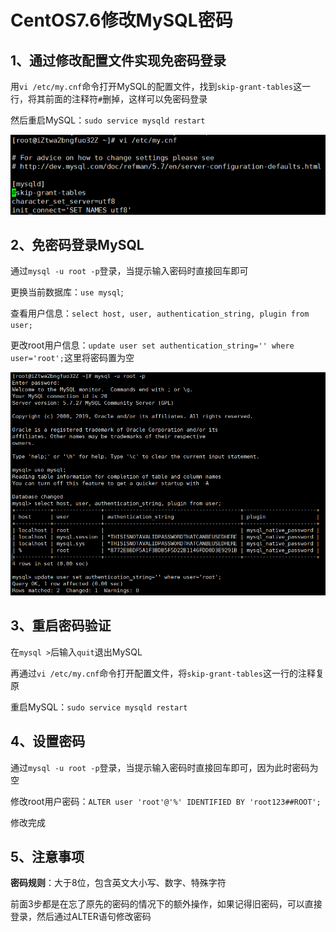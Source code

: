 # CentOS7.6修改MySQL密码

## 1、通过修改配置文件实现免密码登录

用`vi /etc/my.cnf`命令打开MySQL的配置文件，找到`skip-grant-tables`这一行，将其前面的注释符`#`删掉，这样可以免密码登录

然后重启MySQL：`sudo service mysqld restart`

![image-20211118174928309](https://raw.githubusercontent.com/KKKLxxx/img-host/master/202111181749395.png)

## 2、免密码登录MySQL

通过`mysql -u root -p`登录，当提示输入密码时直接回车即可

更换当前数据库：`use mysql`;

查看用户信息：`select host, user, authentication_string, plugin from user;`

更改root用户信息：`update user set authentication_string='' where user='root';`这里将密码置为空

<img src="https://raw.githubusercontent.com/KKKLxxx/img-host/master/202111181755648.png" alt="image-20211118175510603" style="zoom: 67%;" />

## 3、重启密码验证

在`mysql >`后输入`quit`退出MySQL

再通过`vi /etc/my.cnf`命令打开配置文件，将`skip-grant-tables`这一行的注释复原

重启MySQL：`sudo service mysqld restart`

## 4、设置密码

通过`mysql -u root -p`登录，当提示输入密码时直接回车即可，因为此时密码为空

修改root用户密码：`ALTER user 'root'@'%' IDENTIFIED BY 'root123##ROOT';`

修改完成

## 5、注意事项

**密码规则**：大于8位，包含英文大小写、数字、特殊字符

前面3步都是在忘了原先的密码的情况下的额外操作，如果记得旧密码，可以直接登录，然后通过ALTER语句修改密码